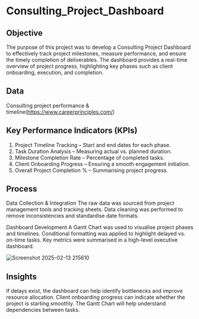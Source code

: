 # Consulting_Project_Dashboard

## Objective
The purpose of this project was to develop a Consulting Project Dashboard to effectively track project milestones, measure performance, and ensure the timely completion of deliverables. The dashboard provides a real-time overview of project progress, highlighting key phases such as client onboarding, execution, and completion.

## Data
Consulting project performance & timeline(https://www.careerprinciples.com/)

## Key Performance Indicators (KPIs)
1. Project Timeline Tracking – Start and end dates for each phase.
2. Task Duration Analysis – Measuring actual vs. planned duration.
3. Milestone Completion Rate – Percentage of completed tasks.
4. Client Onboarding Progress – Ensuring a smooth engagement initiation.
5. Overall Project Completion % – Summarising project progress.

## Process
Data Collection & Integration
The raw data was sourced from project management tools and tracking sheets.
Data cleaning was performed to remove inconsistencies and standardise date formats.

Dashboard Development
A Gantt Chart was used to visualise project phases and timelines.
Conditional formatting was applied to highlight delayed vs. on-time tasks.
Key metrics were summarised in a high-level executive dashboard.

![Screenshot 2025-02-13 215610](https://github.com/user-attachments/assets/b24b6985-7bc6-47e1-a241-47fddc116dec)

## Insights
If delays exist, the dashboard can help identify bottlenecks and improve resource allocation.
Client onboarding progress can indicate whether the project is starting smoothly.
The Gantt Chart will help understand dependencies between tasks.
